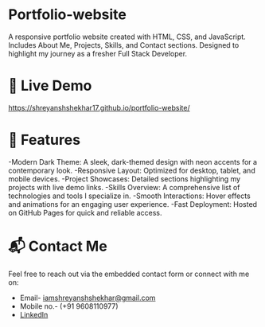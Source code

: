 # Portfolio-website
A responsive portfolio website created with HTML, CSS, and JavaScript.   Includes About Me, Projects, Skills, and Contact sections.   Designed to highlight my journey as a fresher Full Stack Developer.

# 🚀 Live Demo
https://shreyanshshekhar17.github.io/portfolio-website/

# 🧩 Features

-Modern Dark Theme: A sleek, dark-themed design with neon accents for a contemporary look.
-Responsive Layout: Optimized for desktop, tablet, and mobile devices.
-Project Showcases: Detailed sections highlighting my projects with live demo links.
-Skills Overview: A comprehensive list of technologies and tools I specialize in.
-Smooth Interactions: Hover effects and animations for an engaging user experience.
-Fast Deployment: Hosted on GitHub Pages for quick and reliable access.

# 📬 Contact Me

Feel free to reach out via the embedded contact form or connect with me on:
- Email- iamshreyanshshekhar@gmail.com
- Mobile no.- (+91 9608110977)
- [LinkedIn](https://www.linkedin.com/in/shreyanshshekhar17/)


